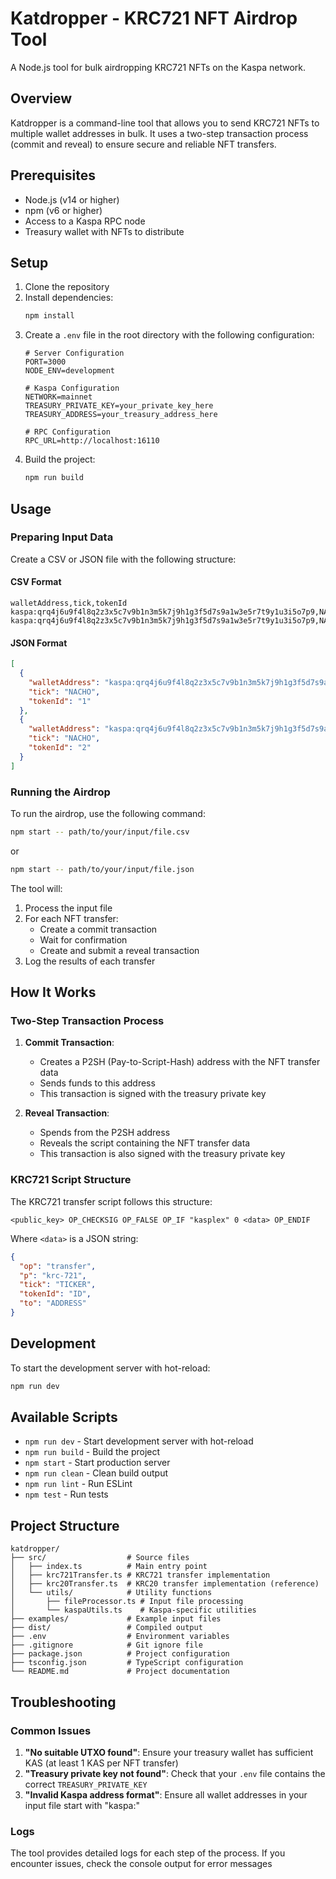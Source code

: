# Katdropper - KRC721 NFT Airdrop Tool

A Node.js tool for bulk airdropping KRC721 NFTs on the Kaspa network.

## Overview

Katdropper is a command-line tool that allows you to send KRC721 NFTs to multiple wallet addresses in bulk. It uses a two-step transaction process (commit and reveal) to ensure secure and reliable NFT transfers.

## Prerequisites

- Node.js (v14 or higher)
- npm (v6 or higher)
- Access to a Kaspa RPC node
- Treasury wallet with NFTs to distribute

## Setup

1. Clone the repository
2. Install dependencies:
   ```bash
   npm install
   ```
3. Create a `.env` file in the root directory with the following configuration:
   ```
   # Server Configuration
   PORT=3000
   NODE_ENV=development

   # Kaspa Configuration
   NETWORK=mainnet
   TREASURY_PRIVATE_KEY=your_private_key_here
   TREASURY_ADDRESS=your_treasury_address_here

   # RPC Configuration
   RPC_URL=http://localhost:16110
   ```
4. Build the project:
   ```bash
   npm run build
   ```

## Usage

### Preparing Input Data

Create a CSV or JSON file with the following structure:

#### CSV Format
```csv
walletAddress,tick,tokenId
kaspa:qrq4j6u9f4l8q2z3x5c7v9b1n3m5k7j9h1g3f5d7s9a1w3e5r7t9y1u3i5o7p9,NACHO,1
kaspa:qrq4j6u9f4l8q2z3x5c7v9b1n3m5k7j9h1g3f5d7s9a1w3e5r7t9y1u3i5o7p9,NACHO,2
```

#### JSON Format
```json
[
  {
    "walletAddress": "kaspa:qrq4j6u9f4l8q2z3x5c7v9b1n3m5k7j9h1g3f5d7s9a1w3e5r7t9y1u3i5o7p9",
    "tick": "NACHO",
    "tokenId": "1"
  },
  {
    "walletAddress": "kaspa:qrq4j6u9f4l8q2z3x5c7v9b1n3m5k7j9h1g3f5d7s9a1w3e5r7t9y1u3i5o7p9",
    "tick": "NACHO",
    "tokenId": "2"
  }
]
```

### Running the Airdrop

To run the airdrop, use the following command:

```bash
npm start -- path/to/your/input/file.csv
```

or

```bash
npm start -- path/to/your/input/file.json
```

The tool will:
1. Process the input file
2. For each NFT transfer:
   - Create a commit transaction
   - Wait for confirmation
   - Create and submit a reveal transaction
3. Log the results of each transfer

## How It Works

### Two-Step Transaction Process

1. **Commit Transaction**:
   - Creates a P2SH (Pay-to-Script-Hash) address with the NFT transfer data
   - Sends funds to this address
   - This transaction is signed with the treasury private key

2. **Reveal Transaction**:
   - Spends from the P2SH address
   - Reveals the script containing the NFT transfer data
   - This transaction is also signed with the treasury private key

### KRC721 Script Structure

The KRC721 transfer script follows this structure:
```
<public_key> OP_CHECKSIG OP_FALSE OP_IF "kasplex" 0 <data> OP_ENDIF
```

Where `<data>` is a JSON string:
```json
{
  "op": "transfer",
  "p": "krc-721",
  "tick": "TICKER",
  "tokenId": "ID",
  "to": "ADDRESS"
}
```

## Development

To start the development server with hot-reload:
```bash
npm run dev
```

## Available Scripts

- `npm run dev` - Start development server with hot-reload
- `npm run build` - Build the project
- `npm start` - Start production server
- `npm run clean` - Clean build output
- `npm run lint` - Run ESLint
- `npm test` - Run tests

## Project Structure

```
katdropper/
├── src/                  # Source files
│   ├── index.ts          # Main entry point
│   ├── krc721Transfer.ts # KRC721 transfer implementation
│   ├── krc20Transfer.ts  # KRC20 transfer implementation (reference)
│   └── utils/            # Utility functions
│       ├── fileProcessor.ts # Input file processing
│       └── kaspaUtils.ts    # Kaspa-specific utilities
├── examples/             # Example input files
├── dist/                 # Compiled output
├── .env                  # Environment variables
├── .gitignore            # Git ignore file
├── package.json          # Project configuration
├── tsconfig.json         # TypeScript configuration
└── README.md             # Project documentation
```

## Troubleshooting

### Common Issues

1. **"No suitable UTXO found"**: Ensure your treasury wallet has sufficient KAS (at least 1 KAS per NFT transfer)
2. **"Treasury private key not found"**: Check that your `.env` file contains the correct `TREASURY_PRIVATE_KEY`
3. **"Invalid Kaspa address format"**: Ensure all wallet addresses in your input file start with "kaspa:"

### Logs

The tool provides detailed logs for each step of the process. If you encounter issues, check the console output for error messages 